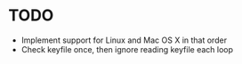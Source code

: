 # TODO

- Implement support for Linux and Mac OS X in that order
- Check keyfile once, then ignore reading keyfile each loop

